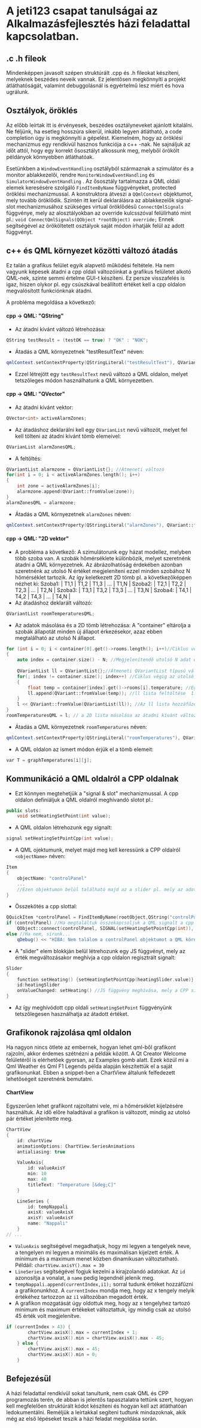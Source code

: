 # A jeti123 csapat tanulságai az Alkalmazásfejlesztés házi feladattal kapcsolatban.

## .c .h fileok

Mindenképpen javasolt szépen struktúrált .cpp és .h fileokat készíteni, melyeknek beszédes neveik vannak. Ez jelentősen megkönnyíti a projekt átláthatóságát, valamint debuggolásnál is egyértelmű lesz miért és hova ugrálunk.

## Osztályok, öröklés

Az előbb leírtak itt is érvényesek, beszédes osztályneveket ajánlott kitalálni. Ne féljünk, ha esetleg hosszúra sikerül, inkább legyen átlátható, a code completion úgy is megkönnyíti a gépelést. Kiemelném, hogy az öröklési mechanizmus egy rendkívül hasznos funkciója a c++ -nak. Ne sajnáljuk az időt attól, hogy egy korrekt ősosztályt alkossunk meg, melyből örökölt példányok könnyebben átláthatóak. 

Esetünkben a `` WindowEventHandling `` osztályból származnak a szimulátor és a monitor ablakkezelői, rendre `` MonitorWindowEventHandling `` és `` SimulatorWindowEventHandling `` . Az ősosztály tartalmazza a QML oldali elemek keresésére szolgáló `` FindItemByName `` függvényeket, protected öröklési mechanizmussal. A konstruktora átveszi a `` QQmlContext `` objektumot, mely tovább öröklődik. Szintén itt kerül deklarálásra az ablakkezelők signal-slot mechanizmusához szükséges virtual öröklődésű `` ConnectQmlSignals `` függvénye, mely az alosztályokban az override kulcsszóval felülírható mint pl.: `` void ConnectQmlSignals(QObject *rootObject) override; `` Ennek segítségével az örököltetett osztályok saját módon írhatják felül az adott függvényt.

## c++ és QML környezet közötti változó átadás

Ez talán a grafikus felület egyik alapvető működési feltétele. Ha nem vagyunk képesek átadni a cpp oldali változóinkat a grafikus felületet alkotó QML-nek, szinte semmi értelme GUI-t készíteni. Ez persze visszafelés is igaz, hiszen olykor pl. egy csúszkával beállított értéket kell a cpp oldalon megvalósított funkciónknak átadni.

A probléma megoldása a következő:

#### cpp -> QML: "QString"
* Az átadni kívánt változó létrehozása:
```cpp
QString testResult = (testOK == true) ? "OK" : "NOK";
```
* Átadás a QML környezetnek "testResultText" néven:
```cpp
qmlContext.setContextProperty(QStringLiteral("testResultText"), QVariant::fromValue(testResult));
```
* Ezzel létrejött egy `` testResultText `` nevű változó a QML oldalon, melyet tetszőleges módon használhatunk a QML környezetben.

#### cpp -> QML: "QVector"
* Az átadni kívánt vektor:
```cpp
QVector<int> activeAlarmZones;
```
* Az átadáshoz deklarálni kell egy `` QVarianList `` nevű változót, melyet fel kell tölteni az átadni kívánt tömb elemeivel:
```cpp
QVarianList alarmZonesQML;
```
* A feltöltés:
```cpp
QVariantList alarmzone = QVariantList{}; //Átmeneti változó
for(int i = 0; i < activeAlarmZones.length(); i++)
{
    int zone = activeAlarmZones[i];
    alarmzone.append(QVariant::fromValue(zone));
}
alarmZonesQML = alarmzone;
```
* Átadás a QML környezetnek `` alarmZones `` néven:
```cpp
qmlContext.setContextProperty(QStringLiteral("alarmZones"), QVariant::fromValue(alarmZonesQML));
```

#### cpp -> QML: "2D vektor"
* A probléma a következő:
A szimulátorunk egy házat modellez, melyben több szoba van. A szobák hőmérséklete különbözik, melyet szeretnénk átadni a QML környezetnek. Az ábrázolhatóság érdekében azonban szeretnénk az utolsó N értéket megjeleníteni ezzel minden szobához N hőmérséklet tartozik. Az így keletkezett 2D tömb pl. a következőképpen nézhet ki:
Szoba1: | T1,1 | T1,2 | T1,3 | ... | T1,N |
Szoba2: | T2,1 | T2,2 | T2,3 | ... | T2,N |
Szoba3: | T3,1 | T3,2 | T3,3 | ... | T3,N |
Szoba4: | T4,1 | T4,2 | T4,3 | ... | T4,N |
* Az átadáshoz deklarált változó:
```cpp
QVariantList roomTemperaturesQML;
```
* Az adatok másolása és a 2D tömb létrehozása:
A "container" eltárolja a szobák állapotát minden új állapot érkezésekor, azaz ebben megtalálható az utolsó N állapot.
```cpp
for (int i = 0; i < container[0].get()->rooms.length(); i++)//Ciklus végig a szobákon
{
    auto index = container.size() - N; //Megjelenítendő utolsó N adat első elemének helye
    
    QVariantList ll = QVariantList{};//Átmeneti QVariantList típusú változó
    for(; index != container.size(); index++) //Ciklus végig az utolsó N bejegyzésen
    {
        float temp = container[index].get()->rooms[i].temperature; //Egy érték kinyerése
        ll.append(QVariant::fromValue(temp)); //ll lista feltöltése  1. dimenzió
    }
    l << QVariant::fromValue(QVariantList(ll)); //Az ll lista hozzáfűzése az l listához: 2. dimenzió
}
roomTemperaturesQML = l; // a 2D lista másolása az átadni kívánt változóba
```
* Átadás a QML környezetnek `` roomTemperatures `` néven:
```cpp
qmlContext.setContextProperty(QStringLiteral("roomTemperatures"), QVariant::fromValue(roomTemperaturesQML));
```
* A QML oldalon az ismert módon érjük el a tömb elemeit:
```cpp
var T = graphTemperatures[i][j];
```

## Kommunikáció a QML oldalról a CPP oldalnak
* Ezt könnyen megtehetjük a "signal & slot" mechanizmussal. A cpp oldalon definiáljuk a QML oldalról meghívandó slotot pl.:
```cpp
public slots:
	void setHeatingSetPoint(int value);
```
* A QML oldalon létrehozunk egy signalt:
```cpp
signal setHeatingSetPointCpp(int value);
```
* A QML ojektumunk, melyet majd meg kell keressünk a CPP oldalról `` <objectName> `` néven:
```cpp
Item
{
	objectName: "controlPanel"
	...
	//Ezen objektumon belül található majd az a slider pl. mely az adott értéket változtatni akarja.
}
```
* Összekötés a cpp slottal:
```cpp
QQuickItem *controlPanel = FindItemByName(rootObject,QString("controlPanel")); //Megkeressük a QML "controlPanel" objektumát
if (controlPanel) //Ha megtaláltuk összekapcsoljuk a QML signalt a cpp slottal:
	QObject::connect(controlPanel, SIGNAL(setHeatingSetPointCpp(int)), this, SLOT(setHeatingSetPoint(int)));
else //Ha nem, sírunk...
	qDebug() << "HIBA: Nem találom a controlPanel objektumot a QML környezetben.";
```
* A "slider" elem blokkján belül létrehozunk egy JS függvényt, mely az érték megváltozásakor meghívja a cpp oldalon regisztrált signalt:
```cpp
Slider
{
	function setHeating() {setHeatingSetPointCpp(heatingSlider.value)} //JS függvény
	id:heatingSlider
	onValueChanged: setHeating() //JS függvény meghívása, mely a CPP signalt aktiválja
}
```
* Az így meghívódott cpp oldali `` setHeatingSetPoint `` függvényünk tetszőlegesen használhatja az átadott értéket.

## Grafikonok rajzolása qml oldalon
Ha nagyon nincs ötlete az embernek, hogyan lehet qml-ből grafikont rajzolni, akkor érdemes szétnézni a példák között. A Qt Creator Welcome felületéről is elérhetőek gyorsan, az Examples gomb alatt. Ezek közül mi a Qml Weather és Qml F1 Legends példa alapján készítettük el a saját grafikonunkat. Ebben a snippet-ben a ChartView általunk felfedezett lehetőségeit szeretnénk bemutatni.

#### ChartView
Egyszerűen lehet grafikont rajzoltatni vele, mi a hőmérséklet kijelzésére használtuk. Az idő előre haladtával a grafikon is változott, mindig az utolsó pár értéket jelenítette meg.
```cpp
ChartView
{
    id: chartView
    animationOptions: ChartView.SeriesAnimations
    antialiasing: true

    ValueAxis{
        id: valueAxisY
        min: 10
        max: 40
        titleText: "Temperature [&deg;C]"
    }

    LineSeries {
        id: tempNappali
        axisX: valueAxisX
        axisY: valueAxisY
        name: "Nappali"
    }
// ...
```
* `` ValueAxis `` segítségével megadhatjuk, hogy mi legyen a tengelyek neve, a tengelyen mi legyen a minimális és maximálisan kijelzett érték. A minimum és a maximum menet közben dinamikusan változtatható. Példáil: `` chartView.axisY().max = 30 ``
* `` LineSeries `` segítségével fogjuk kezelni a kirajzolandó adatokat. Az `` id `` azonosítja a vonalat, a `` name `` pedig legendnél jelenik meg.
* `` tempNappali.append(currentIndex,i1); `` sorral tudunk értéket hozzáfűzni a grafikonunkhoz. A `` currentIndex `` mondja meg, hogy az x tengely melyik értékéhez tartozzon az `` i1 `` változóban megadott érték.
* A grafikon mozgatását úgy oldottuk meg, hogy az x tengelyhez tartozó minimum és maximum értékeket változtattuk, így mindig csak az utolsó 45 érték volt megjelenítve.
```cpp
if (currentIndex > 43) {
        chartView.axisX().max = currentIndex + 1;
        chartView.axisX().min = chartView.axisX().max - 45;
    } else {
        chartView.axisX().max = 45;
        chartView.axisX().min = 0;
    }
```

## Befejezésül
A házi feladattal rendkívül sokat tanultunk, nem csak QML és CPP programozás terén, de abban is jelentős tapasztalatra
tettünk szert, hogyan kell megfelelően struktúrált kódot készíteni és hogyan kell azt átláthatóan ledokumentálni. Reméljük a leírtakkal segíteni tudtunk mindazoknak, akik még az első lépéseket teszik a házi feladat megoldása során.